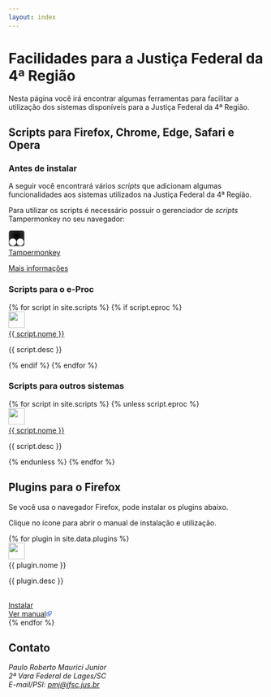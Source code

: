```yaml
---
layout: index
---
```


# Facilidades para a Justiça Federal da 4ª Região

Nesta página você irá encontrar algumas ferramentas para facilitar a utilização
dos sistemas disponíveis para a Justiça Federal da 4ª Região.

## Scripts para Firefox, Chrome, Edge, Safari e Opera

### Antes de instalar

A seguir você encontrará vários _scripts_ que adicionam algumas funcionalidades
aos sistemas utilizados na Justiça Federal da 4ª Região.

Para utilizar os scripts é necessário possuir o gerenciador de _scripts_ Tampermonkey no seu navegador:

<div class="desktop">

<div class="icon">
<a href="/gerenciadores.html">
<img src="images/tampermonkey.svg" alt="" width="32" height="32"/>
<br>
Tampermonkey
</a>
</div>

</div>

[Mais informações](/gerenciadores.html)

<h3 id="scripts">Scripts para o e-Proc</h3>

<div class="desktop">
{% for script in site.scripts %}
	{% if script.eproc %}
	<div class="icon">
		<a href="{{ script.url }}">
		<img src="images/{{ script.icone }}" alt="" width="32" height="32"/>
		<br>
		{{ script.nome }}
		</a>
		<p>{{ script.desc }}</p>
	</div>
	{% endif %}
{% endfor %}
</div>

### Scripts para outros sistemas

<div class="desktop">
{% for script in site.scripts %}
	{% unless script.eproc %}
	<div class="icon">
		<a href="{{ script.url }}">
		<img src="images/{{ script.icone }}" alt="" width="32" height="32"/>
		<br>
		{{ script.nome }}
		</a>
		<p>{{ script.desc }}</p>
	</div>
	{% endunless %}
{% endfor %}
</div>

## Plugins para o Firefox

Se você usa o navegador Firefox, pode instalar os plugins abaixo.

Clique no ícone para abrir o manual de instalação e utilização.

<div class="desktop">
{% for plugin in site.data.plugins %}
<div class="icon">
	<img src="images/{{ plugin.icone }}" alt="" width="32" height="32"/><br>
	<span>{{ plugin.nome }}</span>
	<p>{{ plugin.desc }}</p>
	<br><a href="{{ plugin.urldownload }}">Instalar</a>
	<br><a href="{{ plugin.url }}" target="_blank" rel="noopener">
		Ver manual<img src="images/newwindow.svg" alt="" width="12" height="12"/>
	</a>
</div>
{% endfor %}
</div>

## Contato

<address>Paulo Roberto Maurici Junior<br>
2ª Vara Federal de Lages/SC<br>
E-mail/PSI: <a href="mailto:&#112;&#109;&#106;&#064;&#106;&#102;&#115;&#099;&#046;&#106;&#117;&#115;&#046;&#098;&#114;">&#112;&#109;&#106;&#064;&#106;&#102;&#115;&#099;&#046;&#106;&#117;&#115;&#046;&#098;&#114;</a>
</address>
